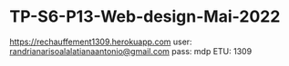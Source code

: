 # TP-S6-P13-Web-design-Mai-2022

https://rechauffement1309.herokuapp.com
user: randrianarisoalalatianaantonio@gmail.com
pass: mdp
ETU: 1309

